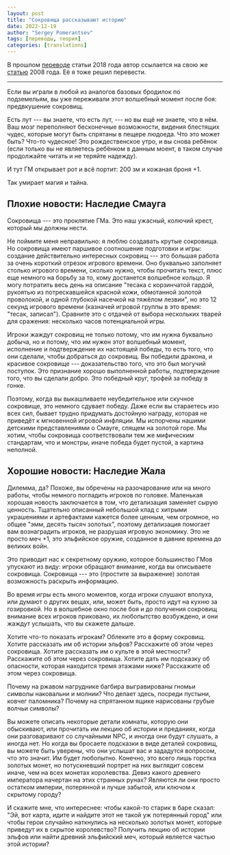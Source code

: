 ```yaml
---
layout: post
title: "Сокровища рассказывают историю"
date: 2022-12-19
author: "Sergey Pomerantsev"
tags: [переводы, теория]
categories: [translations]
---
```


В прошлом [переводе](/posts/Западные-Марши-Слои-истории/) статьи 2018 года автор ссылается на свою же [статью](http://arsludi.lamemage.com/index.php/949/west-marches-layers-of-history/) 2008 года. Её я тоже решил перевести.

---

Если вы играли в любой из аналогов базовых бродилок по подземельям, вы уже переживали этот волшебный момент после боя: предвкушение сокровищ.

Есть лут --- вы знаете, что есть лут, --- но вы ещё не знаете, что в нём. Ваш мозг переполняют бесконечные возможности, видения блестящих чудес, которые могут быть спрятаны в пещере людоеда. Что это может быть? Что-то чудесное! Это рождественское утро, и вы снова ребёнок (если только вы не являетесь ребёнком в данным моент, в таком случае продолжайте читать и не теряйте надежду).

И тут ГМ открывает рот и всё портит: 200 зм и кожаная броня +1.

Так умирает магия и тайна.


## Плохие новости: Наследие Смауга

Сокровища --- это проклятие ГМа. Это наш ужасный, колючий крест, который мы должны нести.

Не поймите меня неправильно: я люблю создавать крутые сокровища. Но сокровища имеют паршивое соотношение подготовки и игры: создание действительно интересных сокровищ --- это большая работа за очень короткий отрезок игрового времени. Оно буквально заполняет столько игрового времени, сколько нужно, чтобы прочитать текст, плюс еще немного на борьбу за то, кому достанется волшебное кольцо. Я могу потратить весь день на описание "тесака с корзинчатой гардой, рукоятью из потрескавшейся красной кожи, обмотанной золотой проволокой, и одной глубокой насечкой на тяжёлом лезвии", но это 12 секунд игрового времени (казначей игровой группы в это время: "тесак, записал"). Сравните это с отдачей от выбора нескольких тварей для сражения: несколько часов потенциальной игры.

Игроки жаждут сокровищ не только потому, что им нужна буквально добыча, но и потому, что им нужен этот волшебный момент, исполнение и подтверждение их настоящей победы, то есть того, что они сделали, чтобы добраться до сокровищ. Вы победили дракона, и красивое сокровище --- доказательство того, что это был могучий поступок. Это признание хорошо выполненной работы, подтверждение того, что вы сделали добро. Это победный круг, трофей за победу в гонке.

Поэтому, когда вы выкашливаете неубедительное или скучное сокровище, это немного сдувает победу. Даже если вы стараетесь изо всех сил, бывает трудно придумать достойную награду, которая не приведёт к мгновенной игровой инфляции. Мы испорчены нашими детскими представлениями о Смауге, спящем на золотой горе. Мы хотим, чтобы сокровища соответствовали тем же мифическим стандартам, что и монстры, иначе победа будет пустой, а картина неполной.


## Хорошие новости: Наследие Жала

Дилемма, да? Похоже, вы обречены на разочарование или на много работы, чтобы немного погладить игроков по головке. Маленькая хорошая новость заключается в том, что детализация заменяет сырую ценность. Тщательно описанный небольшой клад с хитрыми украшениями и артефактами кажется более ценным, чем огромное, но общее "эмм, десять тысяч золотых", поэтому детализация помогает вам вознаградить игроков, не разрушая игровую экономику. Это не просто меч +1, это эльфийское оружие, созданное в давние времена до великих войн.

Это приводит нас к секретному оружию, которое большинство ГМов упускают из виду: игроки обращают внимание, когда вы описываете сокровища. Сокровища --- это (простите за выражение) золотая возможность раскрыть информацию.

Во время игры есть много моментов, когда игроки слушают вполуха, или думают о других вещах, или, может быть, просто идут на кухню за гозировкой. Но в волшебное окно после боя и до получения сокровищ внимание всех игроков приковано, их любопытство возбуждено, и они жаждут услышать, что вы скажете дальше.

Хотите что-то показать игрокам? Облеките это в форму сокровищ. Хотите рассказать им об истории эльфов? Расскажите об этом через сокровища. Хотите рассказать им о культе в этой местности? Расскажите об этом через сокровища. Хотите дать им подсказку об опасности, которая находится тремя этажами ниже? Расскажите об этом через сокровища.

Почему на ржавом нагруднике багбира выгравированы гномьи символы наковальни и молнии? Что делает здесь, посреди пустыни, ковчег паломника? Почему на спрятанном ящике нарисованы грубые волчьи символы?

Вы можете описать некоторые детали комнаты, которую они обыскивают, или прочитать им лекцию об истории и преданиях, когда они разговаривают со случайными NPC, и иногда они будут слушать, а иногда нет. Но когда вы бросаете подсказки в виде деталей сокровищ, вы можете быть уверены, что они услышат вас и зададутся вопросом, что это значит. Им будет любопытно. Конечно, это всего лишь горстка золотых монет, но потускневший портрет на них выглядит совсем иначе, чем на всех монетах королевства. Девиз какого древнего императора начертан на этих странных рунах? Являются ли они просто остатком империи, потерянной и лучше забытой, или ключом к скрытому городу?

И скажите мне, что интереснее: чтобы какой-то старик в баре сказал: "Эй, вот карта, идите и найдите этот не такой уж потерянный город" или чтобы герои случайно наткнулись на несколько золотых монет, которые приведут их в скрытое королевство? Получить лекцию об истории эльфов или найти древний эльфийский меч, который является частью этой истории?

